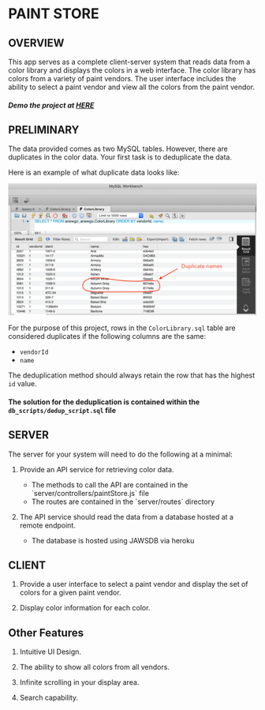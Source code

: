 # PAINT STORE

## OVERVIEW

This app serves as a complete client-server system that reads data from a color library and displays the colors in a web interface. The color library has colors from a variety of paint vendors. The user interface includes the ability to select a paint vendor and view all the colors from the paint vendor.

##### Demo the project at [HERE](https://rh-paint-store.herokuapp.com)

## PRELIMINARY

The data provided comes as two MySQL tables. However, there are duplicates in the color data. Your first task is to deduplicate the data.

Here is an example of what duplicate data looks like:

![image](./DuplicateData.png)

For the purpose of this project, rows in the `ColorLibrary.sql` table are considered duplicates if the following columns are the same:

- `vendorId`
- `name`

The deduplication method should always retain the row that has the highest `id` value.

#### The solution for the deduplication is contained within the `db_scripts/dedup_script.sql` file

## SERVER

The server for your system will need to do the following at a minimal:

1. Provide an API service for retrieving color data.

   <ul>
      <li>
        The methods to call the API are contained in the `server/controllers/paintStore.js` file
      </li>
      <li>
        The routes are contained in the `server/routes` directory
      </li>
   </ul>

2. The API service should read the data from a database hosted at a remote endpoint.

   <ul>
     <li>
       The database is hosted using JAWSDB via heroku
     </li>
   </ul>

## CLIENT

1. Provide a user interface to select a paint vendor and display the set of colors for a given paint vendor.

2. Display color information for each color.

## Other Features

1. Intuitive UI Design.

2. The ability to show all colors from all vendors.

3. Infinite scrolling in your display area.

4. Search capability.
